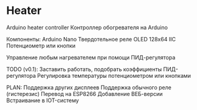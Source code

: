 # Heater
Arduino heater controller
Контроллер обогревателя на Arduino

Компоненты:
Arduino Nano
Твердотельное реле
OLED 128x64 IIC
Потенциометр или кнопки

Управление любым нагревателем при помощи ПИД-регулятора

TODO (v0.1):
Заставить работать, подобрать коэффициенты ПИД-регулятора
Регулировка температуры потенциометром или кнопками

PLAN:
Поддержка других дисплеев
Поддержка обычного реле (гистерезис)
Перевод на ESP8266
Добавление ВЕБ-версии
Встраивание в IOT-систему
